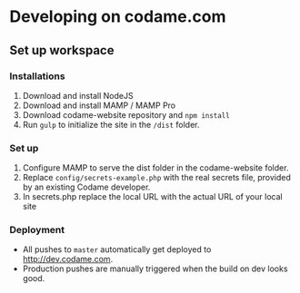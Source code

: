 # Developing on codame.com

## Set up workspace

### Installations

1. Download and install NodeJS
2. Download and install MAMP / MAMP Pro
3. Download codame-website repository and `npm install`
4. Run `gulp` to initialize the site in the `/dist` folder.

### Set up

1. Configure MAMP to serve the dist folder in the codame-website folder.
2. Replace `config/secrets-example.php` with the real secrets file, provided by an existing Codame developer.
3. In secrets.php replace the local URL with the actual URL of your local site

### Deployment

- All pushes to `master` automatically get deployed to http://dev.codame.com.
- Production pushes are manually triggered when the build on dev looks good.